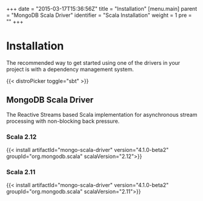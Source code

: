 +++
date = "2015-03-17T15:36:56Z"
title = "Installation"
[menu.main]
  parent = "MongoDB Scala Driver"
  identifier = "Scala Installation"
  weight = 1
  pre = "<i class='fa'></i>"
+++

# Installation

The recommended way to get started using one of the drivers in your project is with a dependency management system.

{{< distroPicker toggle="sbt" >}}

## MongoDB Scala Driver

The Reactive Streams based Scala implementation for asynchronous stream processing with non-blocking back pressure.

### Scala 2.12

{{< install artifactId="mongo-scala-driver" version="4.1.0-beta2" groupId="org.mongodb.scala" scalaVersion="2.12">}}

### Scala 2.11

{{< install artifactId="mongo-scala-driver" version="4.1.0-beta2" groupId="org.mongodb.scala" scalaVersion="2.11">}}
